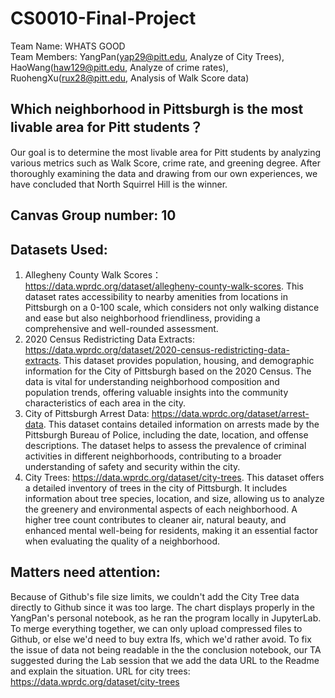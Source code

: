 # CS0010-Final-Project
Team Name: WHATS GOOD  
Team Members: YangPan(yap29@pitt.edu, Analyze of City Trees), HaoWang(haw129@pitt.edu, Analyze of crime rates), RuohengXu(rux28@pitt.edu, Analysis of Walk Score data)  
## Which neighborhood in Pittsburgh is the most livable area for Pitt students？ 
Our goal is to determine the most livable area for Pitt students by analyzing various metrics such as Walk Score, crime rate, and greening degree.  After thoroughly examining the data and drawing from our own experiences, we have concluded that North Squirrel Hill is the winner.  
## Canvas Group number: 10  
## Datasets Used:  
1. Allegheny County Walk Scores： https://data.wprdc.org/dataset/allegheny-county-walk-scores. This dataset rates accessibility to nearby amenities from locations in Pittsburgh on a 0-100 scale, which considers not only walking distance and ease but also neighborhood friendliness, providing a comprehensive and well-rounded assessment.
2. 2020 Census Redistricting Data Extracts: https://data.wprdc.org/dataset/2020-census-redistricting-data-extracts. This dataset provides population, housing, and demographic information for the City of Pittsburgh based on the 2020 Census. The data is vital for understanding neighborhood composition and population trends, offering valuable insights into the community characteristics of each area in the city.
3. City of Pittsburgh Arrest Data: https://data.wprdc.org/dataset/arrest-data. This dataset contains detailed information on arrests made by the Pittsburgh Bureau of Police, including the date, location, and offense descriptions. The dataset helps to assess the prevalence of criminal activities in different neighborhoods, contributing to a broader understanding of safety and security within the city.
4. City Trees: https://data.wprdc.org/dataset/city-trees. This dataset offers a detailed inventory of trees in the city of Pittsburgh. It includes information about tree species, location, and size, allowing us to analyze the greenery and environmental aspects of each neighborhood. A higher tree count contributes to cleaner air, natural beauty, and enhanced mental well-being for residents, making it an essential factor when evaluating the quality of a neighborhood.
## Matters need attention:  
Because of Github's file size limits, we couldn't add the City Tree data directly to Github since it was too large. The chart displays properly in the YangPan's personal notebook, as he ran the program locally in JupyterLab. To merge everything together, we can only upload compressed files to Github, or else we'd need to buy extra lfs, which we'd rather avoid. To fix the issue of data not being readable in the the conclusion notebook, our TA suggested during the Lab session that we add the data URL to the Readme and explain the situation. URL for city trees: https://data.wprdc.org/dataset/city-trees
